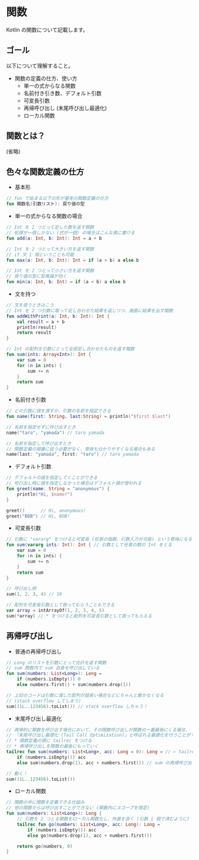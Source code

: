 # 関数

Kotlin の関数について記載します。

## ゴール

以下について理解すること。

* 関数の定義の仕方、使い方
  * 単一の式からなる関数
  * 名前付き引き数、デフォルト引数
  * 可変長引数
  * 再帰呼び出し (末尾呼び出し最適化)
  * ローカル関数

## 関数とは？

(省略)

## 色々な関数定義の仕方

* 基本形

```kotlin
// fun で始まる以下の形が基本の関数定義の仕方
fun 関数名(引数リスト): 戻り値の型
```

* 単一の式からなる関数の場合

```kotlin
// Int を 2 つとって足した数を返す関数
// 処理が一個しかない (式が一個) の場合はこんな風に書ける
fun add(a: Int, b: Int): Int = a + b
```

```kotlin
// Int を 2 つとって大きい方を返す関数
// if 文 1 個ということも可能
fun max(a: Int, b: Int): Int = if (a > b) a else b
```

```kotlin
// Int を 2 つとって小さい方を返す関数
// 戻り値の型に型推論が効く
fun min(a: Int, b: Int) = if (a < b) a else b
```

* 文を持つ

```kotlin
// 文を扱うときはこう
// Int を 2 つ引数に取って足し合わせた結果を返しつつ、画面に結果を出す関数
fun addWithPrint(a: Int, b: Int): Int {
    val result = a + b
    println(result)
    return result
}
```

```kotlin
// Int の配列を引数にとって全部足し合わせたものを返す関数
fun sum(ints: Array<Int>): Int {
    var sum = 0
    for (n in ints) {
        sum += n
    }
    return sum
}
```

* 名前付き引数

```kotlin
// どの引数に値を渡すか、引数の名前を指定できる
fun name(first: String, last:String) = println("$first $last")

// 名前を指定せずに呼び出すとき
name("taro", "yamada") // taro yamada

// 名前を指定して呼び出すとき
// 関数定義の順番に従う必要がなく、意味も分かりやすくなる場合もある
name(last: "yamada", first: "taro") // taro yamada
```

* デフォルト引数

```kotlin
// デフォルトの値を指定してくことができる
// 呼び出し時に値を指定しなかった場合はデフォルト値が使われる
fun greet(name: String = "anonymous") {
    println("Hi, $name!")
}

greet()      // Hi, anonymous!
greet("BOB") // Hi, BOB!
```

* 可変長引数

```kotlin
// 引数に "vararg" をつけると可変長 (任意の個数、引数入力が可能) という意味になる
fun sum(vararg ints: Int): Int { // 引数として任意の数の Int をとる
    var sum = 0
    for (n in ints) {
        sum += n
    }
    return sum
}

// 呼び出し例
sum(1, 2, 3, 4) // 10

// 配列を可変長引数として扱ってもらうこともできる
var array = intArrayOf(1, 2, 3, 4, 5)
sum(*array) // * をつけると配列を可変長引数として扱ってもらえる
```

## 再帰呼び出し

* 普通の再帰呼び出し

```kotlin
// Long のリストを引数にとって合計を返す関数
// sum 関数内で sum 自身を呼び出している
fun sum(numbers: List<Long>): Long =
    if (numbers.isEmpty()) 0
    else numbers.first() + sum(numbers.drop(1))

// 上記のコードは引数に渡した配列が超長い場合などにちゃんと動かなくなる
// (stack overflow してしまう)
sum((1L..123456).toList()) // stack overflow しちゃう！
```

* 末尾呼び出し最適化

```kotlin
// 再帰的に関数を呼び出す場合において、その関数呼び出しが関数の一番最後にくる場合、
// 「末尾呼び出し最適化 (Tail Call Optimization)」と呼ばれる最適化を行うことができる
// * 関数定義の頭に tailrec をつける
// * 再帰呼び出しを関数の最後にもっていく
tailrec fun sum(numbers: List<Long>, acc: Long = 0): Long = // ← tailrec というのをつけた
    if (numbers.isEmpty()) acc
    else sum(numbers.drop(1), acc + numbers.first()) // sum の再帰呼び出しが関数の最後にきている

// 動く！
sum((1L..123456).toList())
```

* ローカル関数

```kotlin
// 関数の中に関数を定義できる仕組み
// 他の関数からは呼び出すことができない (関数内にスコープを限定)
fun sum(numbers: List<Long>): Long {
    // 引数を 2 つとる関数をローカル関数化し、外面を良く (引数 1 個で済むように) した
    tailrec fun go(numbers: List<Long>, acc: Long): Long = 
        if (numbers.isEmpty()) acc
        else go(numbers.drop(1), acc + numbers.first())

    return go(numbers, 0)
}

```


